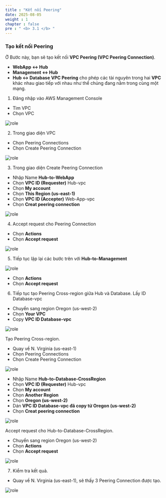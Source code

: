 ```yaml
---
title : "Kết nối Peering"
date: 2025-08-05
weight : 1 
chapter : false
pre : " <b> 3.1 </b> "
---
```

### Tạo kết nối Peering

Ở Bước này, bạn sẽ tạo kết nối **VPC Peering (VPC Peering Connection)**.
- **WebApp ↔ Hub**
- **Management ↔ Hub**
- **Hub ↔ Database**
**VPC Peering** cho phép các tài nguyên trong hai **VPC** khác nhau giao tiếp với nhau như thể chúng đang nằm trong cùng một mạng.
1. Đăng nhập vào AWS Management Console
- Tìm VPC
- Chọn VPC  

![role](/images/3.connect/001-vpc.png)

2. Trong giao diện VPC
- Chọn Peering Connections
- Chọn Create Peering Connection

![role](/images/3.connect/002-vpc.png)

3. Trong giao diện Create Peering Connection
- Nhập Name **Hub-to-WebApp**
- Chọn **VPC ID (Requester)** Hub-vpc
- Chọn **My account**
- Chọn **This Region (us-east-1)**
- Chọn **VPC ID (Accepter)** Web-App-vpc
- Chọn **Creat peering connection**

![role](/images/3.connect/004-vpc.png)

4. Accept request cho Peering Connection

- Chọn **Actions**
- Chọn **Accept request**

![role](/images/3.connect/005-vpc.png)

5. Tiếp tục lập lại các bước trên với **Hub-to-Management**

![role](/images/3.connect/006-vpc.png)

- Chọn **Actions**
- Chọn **Accept request**

6. Tiếp tục tạo Peering Cross-region giữa Hub và Database.
Lấy ID Database-vpc
- Chuyển sang region Oregon (us-west-2)
- Chọn **Your VPC**
- Copy **VPC ID Database-vpc**

![role](/images/3.connect/007-vpc.png)

Tạo Peering Cross-region.
- Quay về N. Virginia (us-east-1)
- Chọn Peering Connections
- Chọn Create Peering Connection

![role](/images/3.connect/008-vpc.png)
- Nhập Name **Hub-to-Database-CrossRegion**
- Chọn **VPC ID (Requester)** Hub-vpc
- Chọn **My account**
- Chọn **Another Region**
- Chọn **Oregon (us-west-2)**
- Dán **VPC ID Database-vpc đã copy từ Oregon (us-west-2)**
- Chọn **Creat peering connection**

![role](/images/3.connect/009-vpc.png)

Accept request cho Hub-to-Database-CrossRegion.
- Chuyển sang region Oregon (us-west-2)
- Chọn **Actions**
- Chọn **Accept request**

![role](/images/3.connect/010-vpc.png)

7. Kiểm tra kết quả.
- Quay về N. Virginia (us-east-1), sẽ thấy 3 Peering Connection được tạo.

![role](/images/3.connect/011-vpc.png)